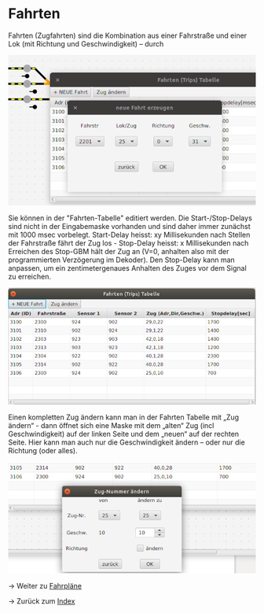# Fahrten
Fahrten (Zugfahrten) sind die Kombination aus einer Fahrstraße und einer Lok (mit Richtung und Geschwindigkeit) – durch 

![](img18.png)

Sie können in der "Fahrten-Tabelle" editiert werden. Die Start-/Stop-Delays sind nicht in der Eingabemaske vorhanden und sind daher immer zunächst mit 1000 msec vorbelegt. Start-Delay heisst: xy Millisekunden nach Stellen der Fahrstraße fährt der Zug los - Stop-Delay heisst: x Millisekunden nach Erreichen des Stop-GBM hält der Zug an (V=0, anhalten also mit der programmierten Verzögerung im Dekoder). Den Stop-Delay kann man anpassen, um ein zentimetergenaues Anhalten des Zuges vor dem Signal zu erreichen.

![](img19.png)

Einen kompletten Zug ändern kann man in der Fahrten Tabelle mit „Zug ändern“ - dann öffnet sich eine Maske mit dem „alten“ Zug (incl Geschwindigkeit) auf der linken Seite und dem „neuen“ auf der rechten Seite. Hier kann man auch nur die Geschwindigkeit ändern – oder nur die Richtung (oder alles).

![](img21.png)



-> Weiter zu [Fahrpläne](timetables.md)

-> Zurück zum [Index](index.md)